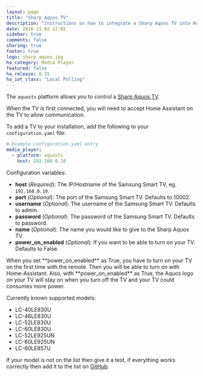 ```yaml
---
layout: page
title: "Sharp Aquos TV"
description: "Instructions on how to integrate a Sharp Aquos TV into Home Assistant."
date: 2016-11-02 12:02
sidebar: true
comments: false
sharing: true
footer: true
logo: sharp_aquos.jpg
ha_category: Media Player
featured: false
ha_release: 0.35
ha_iot_class: "Local Polling"
---
```


The `aquostv` platform allows you to control a [Sharp Aquos TV](http://www.sharp.ca/en-CA/ForHome/HomeEntertainment/LEDTV/QuattronPlus.aspx).

When the TV is first connected, you will need to accept Home Assistant on the TV to allow communication.

To add a TV to your installation, add the following to your `configuration.yaml` file:

```yaml
# Example configuration.yaml entry
media_player:
  - platform: aquostv
    host: 192.168.0.10
```

Configuration variables:

- **host** (*Required*): The IP/Hostname of the Samsung Smart TV, eg. `192.168.0.10`.
- **port** (*Optional*): The port of the Samsung Smart TV. Defaults to 10002.
- **username** (*Optional*): The username of the Samsung Smart TV. Defaults to admin.
- **password** (*Optional*): The password of the Samsung Smart TV. Defaults to password.
- **name** (*Optional*): The name you would like to give to the Sharp Aquos TV.
- **power_on_enabled** (*Optional*): If you want to be able to turn on your TV. Defaults to False.

<p class='note warning'>
When you set **power_on_enabled** as True, you have to turn on your TV on the first time with the remote.
Then you will be able to turn on with Home-Assistant.
Also, with **power_on_enabled** as True, the Aquos logo on your TV will stay on when you turn off the TV and your TV could consumes more power.
</p>


Currently known supported models:

- LC-40LE830U
- LC-46LE830U
- LC-52LE830U
- LC-60LE830U
- LC-52LE925UN
- LC-60LE925UN
- LC-60LE857U

If your model is not on the list then give it a test, if everything works correctly then add it to the list on [GitHub](https://github.com/home-assistant/home-assistant.github.io/tree/current/source/_components/media_player.aquostv.markdown).
